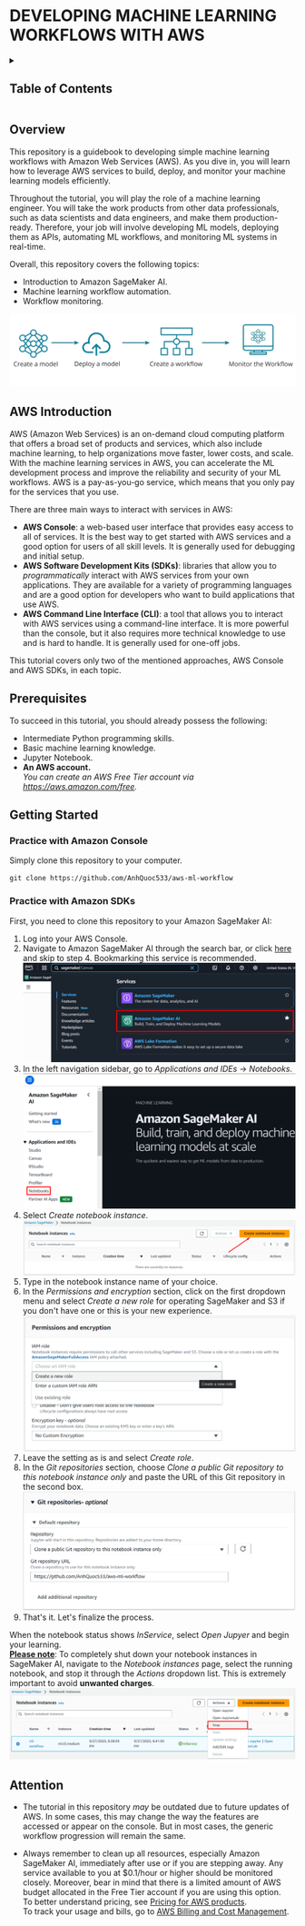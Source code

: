 # DEVELOPING MACHINE LEARNING WORKFLOWS WITH AWS
<!-- TABLE OF CONTENTS -->
<details>
  <summary><h2>Table of Contents</h2></summary>
  <ol>
    <li><a href="#overview">Overview</a></li>
    <li><a href="#aws-introduction">AWS Introduction</a></li>
    <li><a href="#prerequisites">Prerequisites</a></li>
    <li><a href="#getting-started">Getting Started</a></li>
    <li><a href="#attention">Attention</a></li>
  </ol>
</details>

## Overview
This repository is a guidebook to developing simple machine learning workflows with Amazon Web Services (AWS). As you dive in, you will learn how to leverage AWS services to build, deploy, and monitor your machine learning models efficiently.

Throughout the tutorial, you will play the role of a machine learning engineer. You will take the work products from other data professionals, such as data scientists and data engineers, and make them production-ready. Therefore, your job will involve developing ML models, deploying them as APIs, automating ML workflows, and monitoring ML systems in real-time. 

Overall, this repository covers the following topics:
* Introduction to Amazon SageMaker AI.
* Machine learning workflow automation.
* Workflow monitoring.
  
![img](img/preview.png)

## AWS Introduction
AWS (Amazon Web Services) is an on-demand cloud computing platform that offers a broad set of products and services, which also include machine learning, to help organizations move faster, lower costs, and scale. With the machine learning services in AWS, you can accelerate the ML development process and improve the reliability and security of your ML workflows. AWS is a pay-as-you-go service, which means that you only pay for the services that you use.

There are three main ways to interact with services in AWS:
* **AWS Console**: a web-based user interface that provides easy access to all of services. It is the best way to get started with AWS services and a good option for users of all skill levels. It is generally used for debugging and initial setup.
* **AWS Software Development Kits (SDKs)**: libraries that allow you to *programmatically* interact with AWS services from your own applications. They are available for a variety of programming languages and are a good option for developers who want to build applications that use AWS.
* **AWS Command Line Interface (CLI)**: a tool that allows you to interact with AWS services using a command-line interface. It is more powerful than the console, but it also requires more technical knowledge to use and is hard to handle. It is generally used for one-off jobs.

This tutorial covers only two of the mentioned approaches, AWS Console and AWS SDKs, in each topic.

## Prerequisites
To succeed in this tutorial, you should already possess the following:
* Intermediate Python programming skills.
* Basic machine learning knowledge.
* Jupyter Notebook.
* **An AWS account.** \
_You can create an AWS Free Tier account via https://aws.amazon.com/free._ 

## Getting Started
### Practice with Amazon Console
Simply clone this repository to your computer.
```
git clone https://github.com/AnhQuoc533/aws-ml-workflow
```
### Practice with Amazon SDKs
First, you need to clone this repository to your Amazon SageMaker AI:
1. Log into your AWS Console.
2. Navigate to Amazon SageMaker AI through the search bar, or click [here](https://console.aws.amazon.com/sagemaker/home#/notebook-instances) and skip to step 4. Bookmarking this service is recommended.
   ![img](img/search_sagemaker.png)
3. In the left navigation sidebar, go to *Applications and IDEs* → *Notebooks*.
   ![im](img/notebook.png)
4. Select _Create notebook instance_.
   ![img](img/create_notebook.png)
5. Type in the notebook instance name of your choice.
6. In the _Permissions and encryption_ section, click on the first dropdown menu and select _Create a new role_ for operating SageMaker and S3 if you don't have one or this is your new experience.
   ![im](img/new_role.png)
7. Leave the setting as is and select _Create role_.
8. In the _Git repositories_ section, choose _Clone a public Git repository to this notebook instance only_ and paste the URL of this Git repository in the second box.
   ![im](img/git.png)
9. That's it. Let's finalize the process.

When the notebook status shows _InService_, select _Open Jupyer_ and begin your learning. \
<ins>**Please note**</ins>: To completely shut down your notebook instances in SageMaker AI, navigate to the _Notebook instances_ page, select the running notebook, and stop it through the _Actions_ dropdown list. This is extremely important to avoid **unwanted charges**.
![stop](img/stop_notebook.png)

## Attention
*  The tutorial in this repository _may_ be outdated due to future updates of AWS. In some cases, this may change the way the features are accessed or appear on the console. But in most cases, the generic workflow progression will remain the same.
  
* Always remember to clean up all resources, especially Amazon SageMaker AI, immediately after use or if you are stepping away. Any service available to you at $0.1/hour or higher should be monitored closely. Moreover, bear in mind that there is a limited amount of AWS budget allocated in the Free Tier account if you are using this option.\
To better understand pricing, see [Pricing for AWS products](https://aws.amazon.com/pricing#:~:text=Pricing%20for%20AWS%20products). \
To track your usage and bills, go to [AWS Billing and Cost Management](https://console.aws.amazon.com/costmanagement).